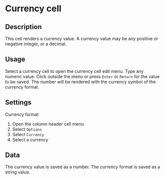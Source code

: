 # Currency cell

## Description

This cell renders a currency value. A currency value may be any positive or negative integer, or a decimal.

## Usage

Select a currency cell to open the currency cell edit menu. Type any numeric value. Click outside the menu or press `Enter` or `Return` for the value to be saved. The number will be rendered with the currency symbol of the currency format.

## Settings

Currency format

1. Open the column header cell menu
2. Select `Options`
3. Select `Currency`
4. Select a currency

## Data

The currency value is saved as a number. The currency format is saved as a string value.
